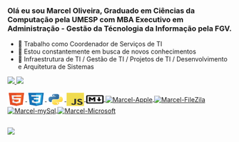 ### Olá eu sou Marcel Oliveira, Graduado em Ciências da Computação pela UMESP com MBA Executivo em Administração - Gestão da Técnologia da Informação pela FGV.

- 🔭 Trabalho como Coordenador de Serviços de TI
- 🌱 Estou constantemente em busca de novos conhecimentos
- 🚀 Infraestrutura de TI / Gestão de TI / Projetos de TI / Desenvolvimento e Arquitetura de Sistemas

<div aling ="center">
<a href="https://github.com/br-marcel-oliveira">
<img height="160em"src="https://github-readme-stats.vercel.app/api?username=br-marcel-oliveira&show_icons=true&theme=dracula&include_all_commits=ture&count_private=ture"/>
<img height="160em" src="https://github-readme-stats.vercel.app/api/top-langs/?username=br-marcel-oliveira&layout=compact&langs_count=8&theme=dracula"/>
<!--<img height="200em"src="https://github-readme-stats.vercel.app/api/top-langs/?username=br-marcel-oliveira&layout=compact&langs_count=10&theme=dracula"/>-->
</div>

<div style="Display: inline_block"><br>
<img align="center" alt="Marcel-HMTL" height ="30" width="40"src="https://raw.githubusercontent.com/devicons/devicon/master/icons/html5/html5-original.svg">
<img align="center" alt="Marcel-CSS" height ="30" width="40"src="https://raw.githubusercontent.com/devicons/devicon/master/icons/css3/css3-original.svg">
<img align="center" alt="Marcel-Python" height ="30" width="40"src="https://raw.githubusercontent.com/devicons/devicon/master/icons/python/python-original.svg">
<img align="center" alt="Marcel-JS" height ="30" width="40"src="https://raw.githubusercontent.com/devicons/devicon/master/icons/javascript/javascript-original.svg">
<img align="center" alt="Marcel-Markdown" height ="30" width="40"src="https://raw.githubusercontent.com/devicons/devicon/master/icons/markdown/markdown-original.svg">
<img align="center" alt="Marcel-Apple" height ="30" width = "40" src="https://cdn.jsdelivr.net/gh/devicons/devicon/icons/apple/apple-original.svg"/> 
<img align="center" alt="Marcel-FileZila" height ="30" width = "40" src="https://cdn.jsdelivr.net/gh/devicons/devicon/icons/filezilla/filezilla-plain.svg"/>
<!--<img align="center" alt="Marcel-GitHub" height ="30" width = "40" src="https://cdn.jsdelivr.net/gh/devicons/devicon/icons/github/github-original-wordmark.svg"/> -->          
<img align="center" alt="Marcel-mySql" height ="30" width = "40" src="https://cdn.jsdelivr.net/gh/devicons/devicon/icons/mysql/mysql-original-wordmark.svg"/> 
<img align="center" alt="Marcel-Microsoft" height ="30" width = "40" src="https://cdn.jsdelivr.net/gh/devicons/devicon/icons/windows8/windows8-original.svg"/>
</div>

##
<div>
 <a href="https://br.linkedin.com/in/marceloliveira" target="_blank"><img src="https://img.shields.io/badge/-LinkedIn-%230077B5?style=for-the-badge&logo=linkedin&logoColor=white" target="_blank"></a> 
</div>




<!--
**br-marcel-oliveira/br-marcel-oliveira** is a ✨ _special_ ✨ repository because its `README.md` (this file) appears on your GitHub profile.

Here are some ideas to get you started:

- 🔭 I’m currently working on ...
- 🌱 I’m currently learning ...
- 👯 I’m looking to collaborate on ...
- 🤔 I’m looking for help with ...
- 💬 Ask me about ...
- 📫 How to reach me: ...
- 😄 Pronouns: ...
- ⚡ Fun fact: ...
-->


